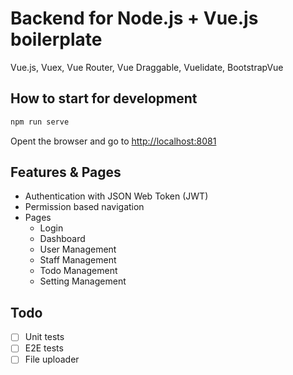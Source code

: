 # Backend for Node.js + Vue.js boilerplate

Vue.js, Vuex, Vue Router, Vue Draggable, Vuelidate, BootstrapVue

## How to start for development

```bash
npm run serve
```

Opent the browser and go to [http://localhost:8081](http://localhost:8081)

## Features & Pages

- Authentication with JSON Web Token (JWT)
- Permission based navigation
- Pages
  - Login
  - Dashboard
  - User Management
  - Staff Management
  - Todo Management
  - Setting Management

## Todo

- [ ] Unit tests
- [ ] E2E tests
- [ ] File uploader
